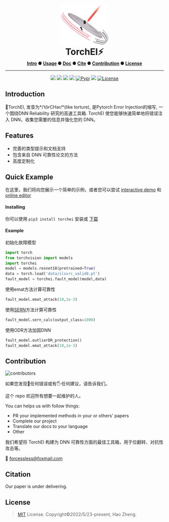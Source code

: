 <div align="center">
  <img src="https://raw.githubusercontent.com/TorchEI/TorchEI/main/assets/torchei.svg" alt="torchei_logo" align="center" style="width:30%;"  />
</div>

<h1 style = "margin:0;" align="center">TorchEI⚡</h1>

<div align = "center" style="font-weight: bold;"><a href="#introduction">Intro</a> ● <a href="#quick-example">Usage</a> ● <a href="https://TorchEI.github.com.io/TorchEI/">Doc</a>  ● <a href="#citation">Cite</a> ● <a href="#contribution" >Contribution</a> ● <a href="#license">License</a></div>

------

<div align = "center">
    <a href = "https://github.com/TorchEI/TorchEI/actions/workflows/pytest-cov.yml">
  <img src="https://github.com/TorchEI/TorchEI/actions/workflows/pytest-cov.yml/badge.svg"/></a>
    <a href = "https://github.com/TorchEI/TorchEI/actions/workflows/doc-deploy.yml">
  <img src="https://github.com/TorchEI/TorchEI/actions/workflows/doc-deploy.yml/badge.svg"/></a>
 <a href="https://codecov.io/gh/TorchEI/TorchEI" >
   <img src="https://codecov.io/gh/TorchEI/TorchEI/branch/main/graph/badge.svg?token=0ADLQFHLCJ"/></a>
 <a href="https://www.codacy.com/gh/TorchEI/TorchEI/dashboard?utm_source=github.com&amp;utm_medium=referral&amp;utm_content=TorchEI/TorchEI&amp;utm_campaign=Badge_Grade">
  <img src="https://app.codacy.com/project/badge/Grade/c4067d004b934d49bb4386b650c57808"/></a>
 <a href="https://pypi.org/project/torchei/"  target=”_blank”>
    <img src="https://img.shields.io/pypi/v/torchei" alt="Pypi"></a>
    <a href="https://pypi.org/project/torchei/"  target=”_blank”>
     <img src="https://pepy.tech/badge/torchei"/></a>
 <a href="#license">
    <img src="https://img.shields.io/github/license/torchei/torchei" alt="License"></a>
</div>


## Introduction

👋TorchEI, 发音为*/ˈtôrCHər/*(like torture),  是Pytorch Error Injection的缩写, 一个围绕DNN Reliability 研究的高速工具箱. TorchEI 使您能够快速简单地将错误注入 DNN，收集您需要的信息并强化您的 DNN。


## Features

- 完善的类型提示和文档支持
- 包含来自 DNN 可靠性论文的方法
- 高度定制化

## Quick Example

在这里，我们将向您展示一个简单的示例，或者您可以尝试 [interactive demo](https://colab.research.google.com/github/TorchEI/TorchEI/blob/main/example.ipynb) 和[online editor](https://github.dev/TorchEI/TorchEI)

#### Installing

你可以使用  `pip3 install torchei` 安装或 [下载](https://github.com/TorchEI/TorchEI/archive/refs/heads/main.zip) 

#### Example

初始化故障模型

```python
import torch
from torchvision import models
import torchei
model = models.resnet18(pretrained=True)
data = torch.load('data/ilsvrc_valid8.pt')
fault_model = torchei.fault_model(model,data)
```

使用emat方法计算可靠性

```python
fault_model.emat_attack(10,1e-3)
```

使用[SERN](https://dl.acm.org/doi/abs/10.1145/3386263.3406938)方法计算可靠性 

```python
fault_model.sern_calc(output_class=1000)
```

使用ODR方法加固DNN

```python
fault_model.outlierDR_protection()
fault_model.emat_attack(10,1e-3)
```

## Contribution

 ![contributors](https://img.shields.io/github/contributors/torchei/torchei)

如果您发现🧐任何错误或有🖐️任何建议，请告诉我们。

这个 repo 欢迎所有想要一起维护的人。

You can helps us with follow things:

- PR your implemented methods in your or others' papers
- Complete our project
- Translate our docs to your language
- Other

我们希望将 TorchEI 构建为 DNN 可靠性方面的最佳工具箱，用于位翻转、对抗性攻击等。

:e-mail: forcessless@foxmail.com

## Citation

Our paper is under delivering.

## License

> [MIT](https://github.com/TorchEI/TorchEI/blob/main/LICENSE) License.
> Copyright:copyright:2022/5/23-present, Hao Zheng.
